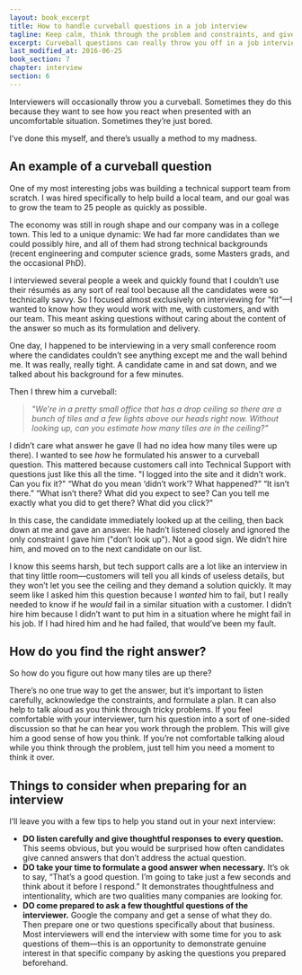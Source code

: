 ```yaml
---
layout: book_excerpt
title: How to handle curveball questions in a job interview
tagline: Keep calm, think through the problem and constraints, and give your best answer
excerpt: Curveball questions can really throw you off in a job interview. Here's how to make sure you give good answers to unexpected questions.
last_modified_at: 2016-06-25
book_section: 7
chapter: interview
section: 6
---
```

Interviewers will occasionally throw you a curveball. Sometimes they do this because they want to see how you react when presented with an uncomfortable situation. Sometimes they’re just bored.

I’ve done this myself, and there’s usually a method to my madness.

## An example of a curveball question

One of my most interesting jobs was building a technical support team from scratch. I was hired specifically to help build a local team, and our goal was to grow the team to 25 people as quickly as possible.

The economy was still in rough shape and our company was in a college town. This led to a unique dynamic: We had far more candidates than we could possibly hire, and all of them had strong technical backgrounds (recent engineering and computer science grads, some Masters grads, and the occasional PhD).

I interviewed several people a week and quickly found that I couldn’t use their résumés as any sort of real tool because all the candidates were so technically savvy. So I focused almost exclusively on interviewing for "fit"—I wanted to know how they would work with me, with customers, and with our team. This meant asking questions without caring about the content of the answer so much as its formulation and delivery.

One day, I happened to be interviewing in a very small conference room where the candidates couldn’t see anything except me and the wall behind me. It was really, really tight. A candidate came in and sat down, and we talked about his background for a few minutes. 

Then I threw him a curveball:

> *"We’re in a pretty small office that has a drop ceiling so there are a bunch of tiles and a few lights above our heads right now. Without looking up, can you estimate how many tiles are in the ceiling?"*

I didn’t care what answer he gave (I had no idea how many tiles were up there). I wanted to see *how* he formulated his answer to a curveball question. This mattered because customers call into Technical Support with questions just like this all the time. "I logged into the site and it didn’t work. Can you fix it?" “What do you mean ‘didn’t work’? What happened?” “It isn’t there.” “What isn’t there? What did you expect to see? Can you tell me exactly what you did to get there? What did you click?"

In this case, the candidate immediately looked up at the ceiling, then back down at me and gave an answer. He hadn’t listened closely and ignored the only constraint I gave him ("don’t look up"). Not a good sign. We didn’t hire him, and moved on to the next candidate on our list.

I know this seems harsh, but tech support calls are a lot like an interview in that tiny little room—customers will tell you all kinds of useless details, but they won’t let you see the ceiling and they demand a solution quickly. It may seem like I asked him this question because I *wanted* him to fail, but I really needed to know if he *would* fail in a similar situation with a customer. I didn’t hire him because I didn’t want to put him in a situation where he might fail in his job. If I had hired him and he had failed, that would’ve been my fault.

## How do you find the right answer?

So how do you figure out how many tiles are up there?

There’s no one true way to get the answer, but it’s important to listen carefully, acknowledge the constraints, and formulate a plan. It can also help to talk aloud as you think through tricky problems. If you feel comfortable with your interviewer, turn his question into a sort of one-sided discussion so that he can hear you work through the problem. This will give him a good sense of how you think. If you’re not comfortable talking aloud while you think through the problem, just tell him you need a moment to think it over.

## Things to consider when preparing for an interview

I’ll leave you with a few tips to help you stand out in your next interview:

* **DO listen carefully and give thoughtful responses to every question.** This seems obvious, but you would be surprised how often candidates give canned answers that don’t address the actual question.
* **DO take your time to formulate a good answer when necessary.** It’s ok to say, “That’s a good question. I’m going to take just a few seconds and think about it before I respond.” It demonstrates thoughtfulness and intentionality, which are two qualities many companies are looking for.
* **DO come prepared to ask a few thoughtful questions of the interviewer.** Google the company and get a sense of what they do. Then prepare one or two questions specifically about that business. Most interviewers will end the interview with some time for you to ask questions of them—this is an opportunity to demonstrate genuine interest in that specific company by asking the questions you prepared beforehand.